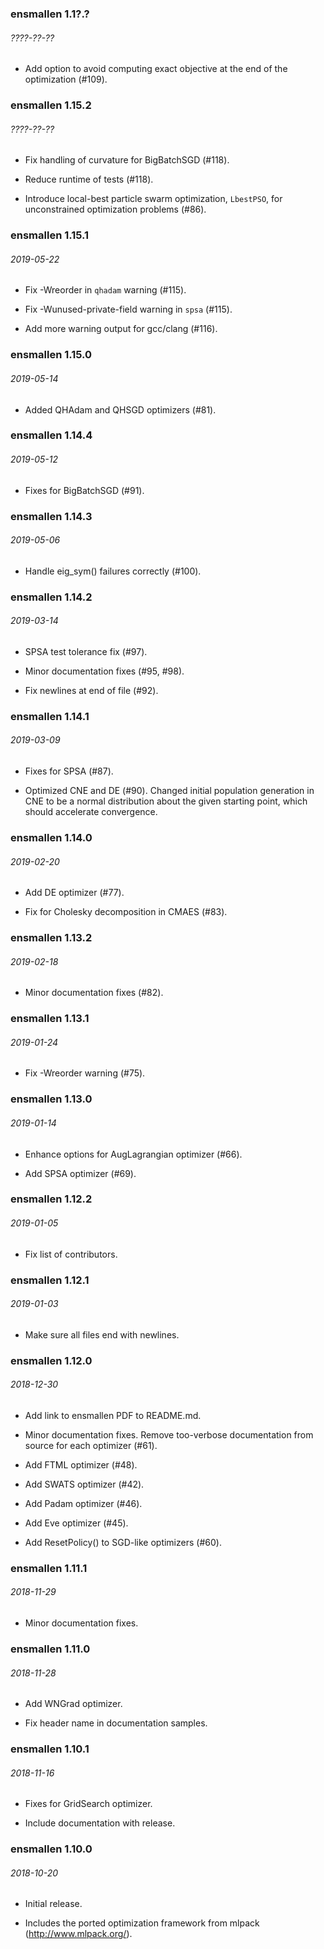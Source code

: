 ### ensmallen 1.1?.?
###### ????-??-??
  * Add option to avoid computing exact objective at the end of the optimization
   (#109).

### ensmallen 1.15.2
###### ????-??-??
  * Fix handling of curvature for BigBatchSGD (#118).

  * Reduce runtime of tests (#118).

  * Introduce local-best particle swarm optimization, `LbestPSO`, for
    unconstrained optimization problems (#86).

### ensmallen 1.15.1
###### 2019-05-22
  * Fix -Wreorder in `qhadam` warning (#115).

  * Fix -Wunused-private-field warning in `spsa` (#115).

  * Add more warning output for gcc/clang (#116).

### ensmallen 1.15.0
###### 2019-05-14
  * Added QHAdam and QHSGD optimizers (#81).

### ensmallen 1.14.4
###### 2019-05-12
  * Fixes for BigBatchSGD (#91).

### ensmallen 1.14.3
###### 2019-05-06
  * Handle eig_sym() failures correctly (#100).

### ensmallen 1.14.2
###### 2019-03-14
  * SPSA test tolerance fix (#97).

  * Minor documentation fixes (#95, #98).

  * Fix newlines at end of file (#92).

### ensmallen 1.14.1
###### 2019-03-09
  * Fixes for SPSA (#87).

  * Optimized CNE and DE (#90). Changed initial population generation in CNE
    to be a normal distribution about the given starting point, which should
    accelerate convergence.

### ensmallen 1.14.0
###### 2019-02-20
  * Add DE optimizer (#77).

  * Fix for Cholesky decomposition in CMAES (#83).

### ensmallen 1.13.2
###### 2019-02-18
 * Minor documentation fixes (#82).

### ensmallen 1.13.1
###### 2019-01-24
 * Fix -Wreorder warning (#75).

### ensmallen 1.13.0
###### 2019-01-14
 * Enhance options for AugLagrangian optimizer (#66).

 * Add SPSA optimizer (#69).

### ensmallen 1.12.2
###### 2019-01-05
 * Fix list of contributors.

### ensmallen 1.12.1
###### 2019-01-03
 * Make sure all files end with newlines.

### ensmallen 1.12.0
###### 2018-12-30
 * Add link to ensmallen PDF to README.md.

 * Minor documentation fixes.  Remove too-verbose documentation from source for
   each optimizer (#61).

 * Add FTML optimizer (#48).

 * Add SWATS optimizer (#42).

 * Add Padam optimizer (#46).

 * Add Eve optimizer (#45).

 * Add ResetPolicy() to SGD-like optimizers (#60).

### ensmallen 1.11.1
###### 2018-11-29
 * Minor documentation fixes.

### ensmallen 1.11.0
###### 2018-11-28
 * Add WNGrad optimizer.

 * Fix header name in documentation samples.

### ensmallen 1.10.1
###### 2018-11-16
 * Fixes for GridSearch optimizer.

 * Include documentation with release.

### ensmallen 1.10.0
###### 2018-10-20
 * Initial release.

 * Includes the ported optimization framework from mlpack
   (http://www.mlpack.org/).
